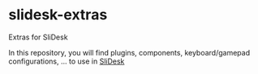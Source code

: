 # slidesk-extras

Extras for SliDesk

In this repository, you will find plugins, components, keyboard/gamepad configurations, ... to use in [SliDesk](https://github.com/gouz/slidesk)
